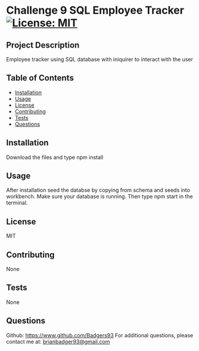 
# Challenge 9 SQL Employee Tracker [![License: MIT](https://img.shields.io/badge/License-MIT-yellow.svg)](https://opensource.org/licenses/MIT)

## Project Description
Employee tracker using SQL database with iniquirer to interact with the user

## Table of Contents
 - [Installation](#installation)
 - [Usage](#usage)
 - [License](#license)
 - [Contributing](#contributing)
 - [Tests](#tests)
 - [Questions](#questions)

## Installation
Download the files and type npm install

## Usage 
After installation seed the databse by copying from schema and seeds into workbench. Make sure your database is running. Then type npm start in the terminal.

## License
MIT

## Contributing
None

## Tests
None

## Questions
Github: https://www.github.com/Badgers93
For additional questions, please contact me at: brianbadger93@gmail.com
